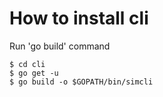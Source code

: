 
# How to install cli
Run 'go build' command

```
$ cd cli
$ go get -u
$ go build -o $GOPATH/bin/simcli
```